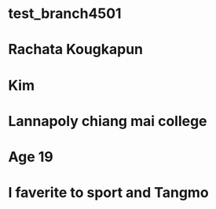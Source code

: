 # test_branch4501

# Rachata Kougkapun
# Kim
# Lannapoly chiang mai college
# Age 19
# I faverite to sport and Tangmo